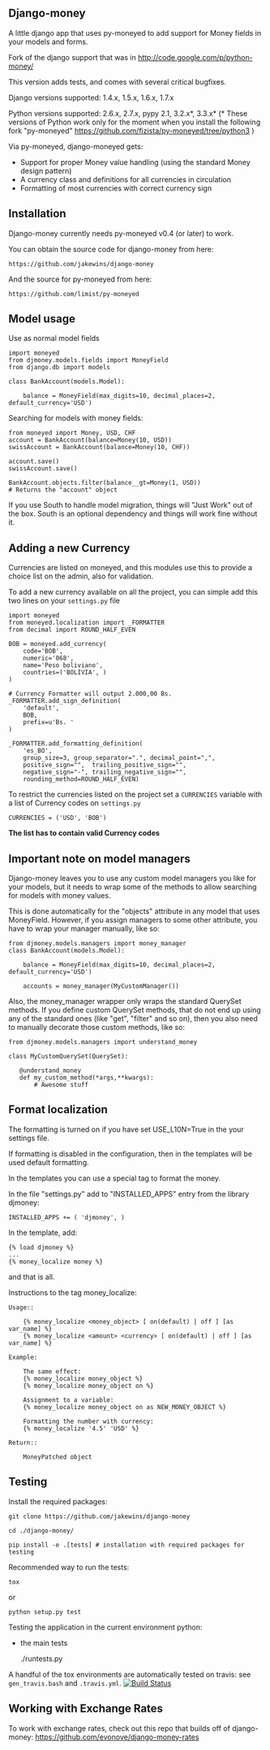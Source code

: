 Django-money
-----------

A little django app that uses py-moneyed to add support for Money fields in your models and forms.

Fork of the django support that was in http://code.google.com/p/python-money/

This version adds tests, and comes with several critical bugfixes.

Django versions supported: 1.4.x, 1.5.x, 1.6.x, 1.7.x

Python versions supported: 2.6.x, 2.7.x, pypy 2.1, 3.2.x*, 3.3.x*
(* These versions of Python work only for the moment when you install the following
   fork "py-moneyed"  https://github.com/fizista/py-moneyed/tree/python3 )

Via py-moneyed, django-moneyed gets:

 * Support for proper Money value handling (using the standard Money design pattern)
 * A currency class and definitions for all currencies in circulation
 * Formatting of most currencies with correct currency sign


Installation
------------

Django-money currently needs py-moneyed v0.4 (or later) to work.

You can obtain the source code for django-money from here:

    https://github.com/jakewins/django-money

And the source for py-moneyed from here:

    https://github.com/limist/py-moneyed

Model usage
-----

Use as normal model fields

    import moneyed
    from djmoney.models.fields import MoneyField
    from django.db import models

    class BankAccount(models.Model):

        balance = MoneyField(max_digits=10, decimal_places=2, default_currency='USD')


Searching for models with money fields:

    from moneyed import Money, USD, CHF
    account = BankAccount(balance=Money(10, USD))
    swissAccount = BankAccount(balance=Money(10, CHF))

    account.save()
    swissAccount.save()

    BankAccount.objects.filter(balance__gt=Money(1, USD))
    # Returns the "account" object

If you use South to handle model migration, things will "Just Work" out of the box.
South is an optional dependency and things will work fine without it.

Adding a new Currency
---------------------

Currencies are listed on moneyed, and this modules use this to provide a choice
list on the admin, also for validation.

To add a new currency available on all the project, you can simple add this two
lines on your `settings.py` file

    import moneyed
    from moneyed.localization import _FORMATTER
    from decimal import ROUND_HALF_EVEN

    BOB = moneyed.add_currency(
        code='BOB',
        numeric='068',
        name='Peso boliviano',
        countries=('BOLIVIA', )
    )

    # Currency Formatter will output 2.000,00 Bs.
    _FORMATTER.add_sign_definition(
        'default',
        BOB,
        prefix=u'Bs. '
    )

    _FORMATTER.add_formatting_definition(
        'es_BO',
        group_size=3, group_separator=".", decimal_point=",",
        positive_sign="",  trailing_positive_sign="",
        negative_sign="-", trailing_negative_sign="",
        rounding_method=ROUND_HALF_EVEN)


To restrict the currencies listed on the project set a `CURRENCIES` variable with
a list of Currency codes on `settings.py`

    CURRENCIES = ('USD', 'BOB')



**The list has to contain valid Currency codes**

Important note on model managers
--------------------------------

Django-money leaves you to use any custom model managers you like for your models, but it needs to
wrap some of the methods to allow searching for models with money values.

This is done automatically for the "objects" attribute in any model that uses MoneyField. However,
if you assign managers to some other attribute, you have to wrap your manager manually, like so:

    from djmoney.models.managers import money_manager
    class BankAccount(models.Model):

        balance = MoneyField(max_digits=10, decimal_places=2, default_currency='USD')

        accounts = money_manager(MyCustomManager())

Also, the money_manager wrapper only wraps the standard QuerySet methods. If you define custom
QuerySet methods, that do not end up using any of the standard ones (like "get", "filter" and so on), then
you also need to manually decorate those custom methods, like so:

    from djmoney.models.managers import understand_money

    class MyCustomQuerySet(QuerySet):

       @understand_money
       def my_custom_method(*args,**kwargs):
           # Awesome stuff

Format localization
--------------------------------

The formatting is turned on if you have set USE_L10N=True in the your settings file.

If formatting is disabled in the configuration, then in the templates will be used default formatting.

In the templates you can use a special tag to format the money.

In the file "settings.py" add to "INSTALLED_APPS" entry from the library djmoney:

    INSTALLED_APPS += ( 'djmoney', )

In the template, add:

	{% load djmoney %}
	...
	{% money_localize money %}

and that is all.

Instructions to the tag money_localize:

    Usage::

        {% money_localize <money_object> [ on(default) | off ] [as var_name] %}
        {% money_localize <amount> <currency> [ on(default) | off ] [as var_name] %}

    Example:

        The same effect:
        {% money_localize money_object %}
        {% money_localize money_object on %}

        Assignment to a variable:
        {% money_localize money_object on as NEW_MONEY_OBJECT %}

        Formatting the number with currency:
        {% money_localize '4.5' 'USD' %}

    Return::

        MoneyPatched object


Testing
--------------------------------

Install the required packages:

	git clone https://github.com/jakewins/django-money

	cd ./django-money/

	pip install -e .[tests] # installation with required packages for testing

Recommended way to run the tests:

	tox

or

	python setup.py test


Testing the application in the current environment python:

 * the main tests

	./runtests.py

A handful of the tox environments are automatically tested on travis: see `gen_travis.bash` and `.travis.yml`.
[![Build Status](https://travis-ci.org/ashleyh/django-money.png?branch=master)](https://travis-ci.org/ashleyh/django-money)

Working with Exchange Rates
---------------------------

To work with exchange rates, check out this repo that builds off of django-money: https://github.com/evonove/django-money-rates
